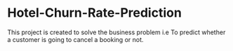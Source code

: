 # Hotel-Churn-Rate-Prediction
This project is created to solve the business problem i.e To predict whether a customer is going to cancel a booking or not.
